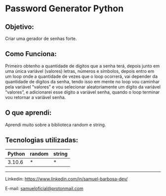 # Password Generator Python
## Objetivo:
Criar uma gerador de senhas forte.


## Como Funciona:
Primeiro obtenho a quantidade de dígitos que a senha terá,
depois junto em uma única variável (valores) letras, números e símbolos,
depois entro em um loop onde a quantidade de vezes que o loop ocorrerá,
vai depender da quantidade de dígitos da senha, tendo isso em mente
no loop vou caminhar pela variável “valores” e vou selecionar
aleatoriamente um dígito da variável “valores”, e adicionarei esse
dígito a variável senha, quando o loop terminar vou retornar a variável
senha.


## O que aprendi:
Aprendi muito sobre a biblioteca random e string.


## Tecnologias utilizadas:

 Python   | random | string
--------- | ------ | ------
   3.10.6 |    *   |    *

---
Linkedin: <https://www.linkedin.com/in/samuel-barbosa-dev/> 

E-mail: <samueloficial@protonmail.com>
